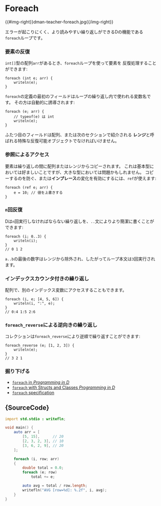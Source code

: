 # Foreach

{{#img-right}}dman-teacher-foreach.jpg{{/img-right}}

エラーが起こりにくく、より読みやすい繰り返しができるDの機能である`foreach`ループです。

### 要素の反復

`int[]`型の配列`arr`があるとき、`foreach`ループを使って要素を
反復処理することができます:

    foreach (int e; arr) {
        writeln(e);
    }

`foreach`の定義の最初のフィールドはループの繰り返し内で使われる変数名です。
その方は自動的に誘導されます:

    foreach (e; arr) {
        // typeof(e) は int
        writeln(e);
    }

ふたつ目のフィールドは配列、または次のセクションで紹介される
**レンジ**と呼ばれる特殊な反復可能オブジェクトでなければいけません。

### 参照によるアクセス

要素は繰り返しの間に配列またはレンジからコピーされます。
これは基本型においては好ましいことですが、大きな型においては問題かもしれません。
コピーするのを防ぐ、または**インプレース**の変化を有効にするには、`ref`が使えます:

    foreach (ref e; arr) {
        e = 10; // 値を上書きする
    }

### `n`回反復

Dは`n`回実行しなければならない繰り返しを、`..`文によりより簡潔に書くことができます:

    foreach (i; 0..3) {
        writeln(i);
    }
    // 0 1 2

`a..b`の最後の数字はレンジから除外され、したがってループ本文は`3`回実行されます。

### インデックスカウンタ付きの繰り返し

配列で、別のインデックス変数にアクセスすることもできます。

    foreach (i, e; [4, 5, 6]) {
        writeln(i, ":", e);
    }
    // 0:4 1:5 2:6

### `foreach_reverse`による逆向きの繰り返し

コレクションは`foreach_reverse`により逆順で繰り返すことができます:

    foreach_reverse (e; [1, 2, 3]) {
        writeln(e);
    }
    // 3 2 1

### 掘り下げる

- [`foreach` in _Programming in D_](http://ddili.org/ders/d.en/foreach.html)
- [`foreach` with Structs and Classes  _Programming in D_](http://ddili.org/ders/d.en/foreach_opapply.html)
- [`foreach` specification](https://dlang.org/spec/statement.html#ForeachStatement)

## {SourceCode}

```d
import std.stdio : writefln;

void main() {
    auto arr = [
        [5, 15],      // 20
        [2, 3, 2, 3], // 10
        [3, 6, 2, 9], // 20
    ];

    foreach (i, row; arr)
    {
        double total = 0.0;
        foreach (e; row)
            total += e;

        auto avg = total / row.length;
        writefln("AVG [row=%d]: %.2f", i, avg);
    }
}
```
